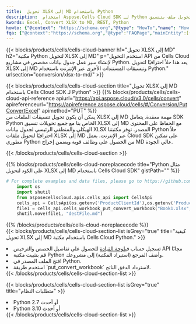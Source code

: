 ```yaml
---
title:  تحويل XLSX إلى MD باستخدام Python
description:  استخدام Aspose.Cells Cloud SDK لـ Python لتحويل ملف بتنسيق XLSX إلى ملف بتنسيق MD.
kwords: Excel, Convert XLSX to MD, REST, Python
howto: {"@context": "https://schema.org","@type": "HowTo","name": "How to convert XLSX to MD using the Cells Cloud Python library.","description": "How to convert XLSX to MD using the Cells Cloud Python library.","image": {"@type": "ImageObject"},"url": "/python/conversion/xlsx-to-md/","step": [{ "@type": "HowToStep","name": "How to convert XLSX to MD using the Cells Cloud Python library. step 1", "image": {"@type": "ImageObject",},"url": "/python/conversion/xlsx-to-md/","text": "Register an account at <a href='https://dashboard.aspose.cloud/'>Dashboard</a> to get free API quota & authorization details",},{ "@type": "HowToStep","name": "How to convert XLSX to MD using the Cells Cloud Python library. step 1", "image": {"@type": "ImageObject",},"url": "/python/conversion/xlsx-to-md/","text": "Install Python library and add the reference (import the library) to your project.",},{ "@type": "HowToStep","name": "How to convert XLSX to MD using the Cells Cloud Python library. step 1", "image": {"@type": "ImageObject",},"url": "/python/conversion/xlsx-to-md/","text": "Open the source file in Python.",},{ "@type": "HowToStep","name": "How to convert XLSX to MD using the Cells Cloud Python library. step 1", "image": {"@type": "ImageObject",},"url": "/python/conversion/xlsx-to-md/","text": "Use the `put_convert_workbook` method to retrieve the resulting stream.",}, ],"supply": {"@type": "HowToSupply","name": "document"},"tool": [{"@type": "HowToTool","name": "PyCharm, Visual Studio Code, Sublime, Eclipse"},{"@type": "HowToTool","name": "Aspose Cells"}],"totalTime": "PT6M"}
fqa: {"@context":"https://schema.org","@type":"FAQPage","mainEntity":[{"@type":"Question","name":"Why convert file formats in C# using REST API?","acceptedAnswer":{"@type":"Answer","text":"Documents are encoded in many ways, and some files may be incompatible with the software you use. To open and read such files, just convert them to appropriate file formats.<br/><ol><li>Install .NET SDK and add the reference (import the library) to your project.</li><li>Open the source file in C# using REST API.</li><li>Call the PutConvertWorkbookRequest() method, passing an output filename with required extension.</li><li>Get the result of conversion as a separate file.</li></ol>"}},{"@type":"Question","name":"What file formats can I convert with your C# library?","acceptedAnswer":{"@type":"Answer","text":"We support a variety of file formats for conversion using .NET library, including XLSX, Excel, xls , PDF, CSV, HTML, Markdown, XML, PNG, JPG, TIFF, Json, TXT and many more."}},{"@type":"Question","name":"What is the maximum allowed file size for conversion using this .NET library?","acceptedAnswer":{"@type":"Answer","text":"There are no file size limits for format conversions using .NET library."}}]}
---
```

{{< blocks/products/cells/cells-cloud-banner h1="تحويل XLSX إلى MD" h2="مكتبة Python لتحويل XLSX إلى MD" p="استخدم التحويل API من Cells Cloud لإنشاء سير عمل جدول بيانات مخصص في مشاريع Python. يعد هذا حلاً احترافيًا لتحويل XLSX إلى MD وتنسيقات المستندات الأخرى عبر الإنترنت باستخدام Python." urlsection="conversion/xlsx-to-md/" >}}

{{< blocks/products/cells/cells-cloud-section title="تحويل XLSX إلى MD باستخدام Cells Cloud SDK لـ Python" >}}
{{% blocks/products/cells/cells-cloud-api-reference apiurl="https://api.aspose.cloud/v3.0/cells/convert" apireferenceurl="https://apireference.aspose.cloud/cells/#/Conversion/PutConvertExcel" apimethod="PUT" %}}
<br/>
يمكن أن يكون تحويل تنسيقات الملفات من XLSX إلى MD مهمة معقدة. يتعامل SDK Python الخاص بنا مع جميع تحويلات تنسيق XLSX إلى MD مع الحفاظ على المحتوى الهيكلي والمنطقي الرئيسي لجدول بيانات XLSX المصدر. توفر مكتبتنا Python حلاً احترافيًا لتحويل ملفات XLSX إلى MD عبر الإنترنت. يعمل Cloud SDK على تمكين مطوري Python من الحصول على وظائف قوية ويضمن إخراج MD عالي الجودة.

{{< /blocks/products/cells/cells-cloud-section >}}

{{% blocks/products/cells/cells-cloud-noreplacecode title="Python مثال على الكود لتحويل XLSX إلى MD باستخدام Cells Cloud SDK" gistPath="" %}}
 
```python
# For complete examples and data files, please go to https://github.com/aspose-cells-cloud/aspose-cells-cloud-python/
    import os
    import shutil
    from asposecellscloud.apis.cells_api import CellsApi
    cells_api = CellsApi(os.getenv('ProductClientId'),os.getenv('ProductClientSecret'))
    file1 = cells_api.cells_workbook_put_convert_workbook("Book1.xlsx",format="md")
    shutil.move(file1, "destFile.md")     
```
 
{{% /blocks/products/cells/cells-cloud-noreplacecode %}}
<br/>
{{< blocks/products/cells/cells-cloud-section-list isGrey="true" title="كيفية تحويل XLSX إلى MD باستخدام مكتبة Cells Cloud Python." >}}
<li> تسجيل حساب في<a href="https://dashboard.aspose.cloud/">لوحة القيادة</a> للحصول على تفاصيل الحصص والترخيص API مجانًا</li>
<li>قم بتثبيت مكتبة Python وأضف المرجع (استيراد المكتبة) إلى مشروعك.</li>
<li>افتح الملف المصدر في Python.</li>
<li>استخدم طريقة `put_convert_workbook` لاسترداد الدفق الناتج.</li>
{{< /blocks/products/cells/cells-cloud-section-list >}}

{{< blocks/products/cells/cells-cloud-section-list isGrey="true" title="متطلبات النظام" >}}
<li>Python 2.7 أو أحدث</li>
<li>Python 3.10 أو أحدث</li>
{{< /blocks/products/cells/cells-cloud-section-list >}}

